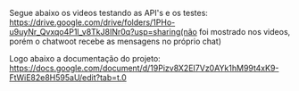 Segue abaixo os videos testando as API's e os testes:
https://drive.google.com/drive/folders/1PHo-u9uyNr_Qvxqo4P1l_v8TkJ8INr0q?usp=sharing(não foi mostrado nos videos, porém o chatwoot recebe as mensagens no próprio chat)

Logo abaixo a documentação do projeto:
https://docs.google.com/document/d/19Pizv8X2EI7Vz0AYk1hM99t4xK9-FtWiE82e8H595aU/edit?tab=t.0
